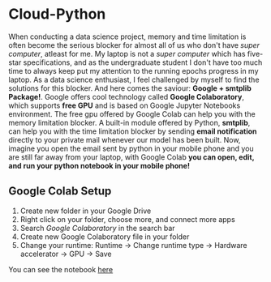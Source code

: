 # Cloud-Python
When conducting a data science project, memory and time limitation is often become the serious blocker for almost all of us who don't have *super computer*, atleast for me. My laptop is not a *super computer* which has five-star specifications, and as the undergraduate student I don't have too much time to always keep put my attention to the running epochs progress in my laptop. As a data science enthusiast, I feel challenged by myself to find the solutions for this blocker. And here comes the saviour: **Google + smtplib Package!**. Google offers cool technology called **Google Colaboratory**, which supports **free GPU** and is based on Google Jupyter Notebooks environment. The free gpu offered by Google Colab can help you with the memory limitation blocker. A built-in module offered by Python, **smtplib**, can help you with the time limitation blocker by sending **email notification** directly to your private mail whenever our model has been built. Now, imagine you open the email sent by python in your mobile phone and you are still far away from your laptop, with Google Colab **you can open, edit, and run your python notebook in your mobile phone!** 


## **Google Colab Setup**
1. Create new folder in your Google Drive
2. Right click on your folder, choose more, and connect more apps
3. Search *Google Colaboratory* in the search bar
4. Create new Google Colaboratory file in your folder
5. Change your runtime: Runtime -> Change runtime type -> Hardware accelerator -> GPU -> Save



You can see the notebook [here](https://github.com/louisowen6/Cloud-Python/blob/master/Cloud_Python.ipynb)

